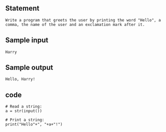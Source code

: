 ## Statement
```
Write a program that greets the user by printing the word "Hello", a comma, the name of the user and an exclamation mark after it. 
```
## Sample input
```
Harry
```
## Sample output
```
Hello, Harry!
```
## code
```
# Read a string:
a = str(input())

# Print a string:
print("Hello"+", "+a+"!")

```
